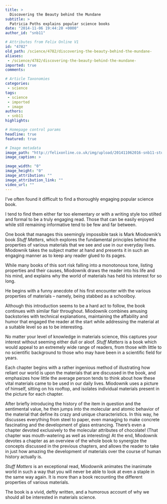 ```yaml
---
title: >
  Discovering the Beauty behind the Mundane
subtitle: >
  Patricia Poths explains popular science books
date: "2014-11-06 19:44:20 +0000"
author_id: "snb11"

# Attributes from Felix Online V1
id: "4782"
old_path: /science/4782/discovering-the-beauty-behind-the-mundane-
aliases:
 - /science/4782/discovering-the-beauty-behind-the-mundane-
imported: true
comments:

# Article Taxonomies
categories:
 - science
tags:
 - science
 - imported
 - image
authors:
 - snb11
highlights:

# Homepage control params
headline: true
featured: true

# Image metadata
image_path: "http://felixonline.co.uk/img/upload/201411062016-snb11-stuff-matters.jpg"
image_caption: >

image_width: "0"
image_height: "0"
image_attribution: ""
image_attribution_link: ""
video_url: ""
---
```


I’ve often found it difficult to find a thoroughly engaging popular science book.

I tend to find them either far too elementary or with a writing style too stilted and formal to be a truly engaging read. Those that can be easily enjoyed while still remaining informative tend to be few and far between.

One book that manages this seemingly impossible task is Mark Miodownik’s book _Stuff Matters_, which explores the fundamental principles behind the properties of various materials that we see and use in our everyday lives. Miodownik takes the subject matter at hand and presents it in such an engaging manner as to keep any reader glued to its pages.

While many books of this sort risk falling into a monotonous tone, listing properties and their causes, Miodownik draws the reader into his life and his mind, and explains why the world of materials has held his interest for so long.

He begins with a funny anecdote of his first encounter with the various properties of materials – namely, being stabbed as a schoolboy.

Although this introduction seems to be a hard act to follow, the book continues with similar flair throughout. Miodownik combines amusing backstories with technical explanations, maintaining the affability and humor that engaged the reader at the start while addressing the material at a suitable level so as to be interesting.

No matter your level of knowledge in materials science, this captures your interest without seeming either dull or aloof. _Stuff Matters_ is a book which would appeal to an extremely wide range of readers, from those with little to no scientific background to those who may have been in a scientific field for years.

Each chapter begins with a rather ingenious method of illustrating how reliant our world is upon the materials that are discussed in the book, and emphasizes how little the average person tends to think about how these vital materials came to be used in our daily lives. Miodownik uses a picture of himself, sitting on his rooftop, and isolates individual materials present in the picture for each chapter.

After briefly introducing the history of the item in question and the sentimental value, he then jumps into the molecular and atomic behavior of the material that define its crazy and unique characteristics. In this way, he discusses everything from steel to paper, even managing to make concrete fascinating and the development of glass entrancing. There’s even a chapter devoted exclusively to the molecular attributes of chocolate! (That chapter was mouth-watering as well as interesting) At the end, Miodownik devotes a chapter as an overview of the whole book to synergize the concepts discussed in the previous chapters, and allows the reader to take in just how amazing the development of materials over the course of human history actually is.

_Stuff Matters_ is an exceptional read, Miodownik animates the inanimate world in such a way that you will never be able to look at even a staple in the same way again. It is more than a book recounting the different properties of various materials.

The book is a vivid, deftly written, and a humorous account of why we should all be interested in materials science.
